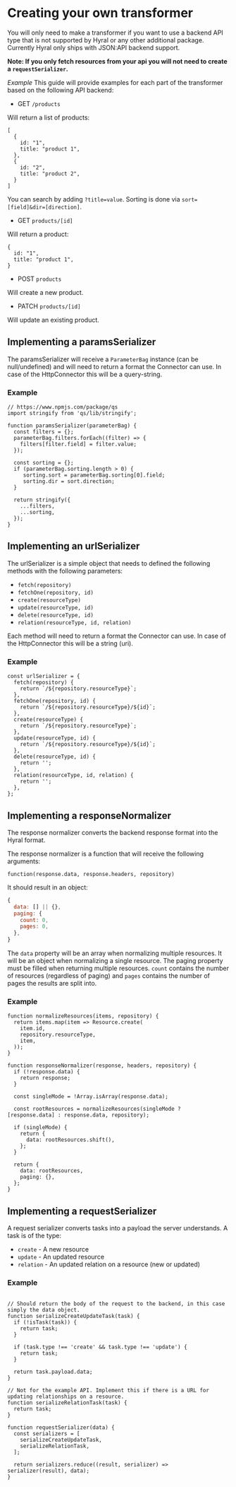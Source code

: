 # Creating your own transformer
You will only need to make a transformer if you want to use a backend API type that is not supported by Hyral or 
any other additional package. Currently Hyral only ships with JSON:API backend support.

**Note: If you only fetch resources from your api you will not need to create a `requestSerializer`.**

*Example*
This guide will provide examples for each part of the transformer based on the following API backend:

* GET `/products`

Will return a list of products:
```
[
  {
    id: "1",
    title: "product 1",
  },
  {
    id: "2",
    title: "product 2",
  }
]
```

You can search by adding `?title=value`.
Sorting is done via `sort=[field]&dir=[direction]`.

* GET `products/[id]`

Will return a product:
```
{
  id: "1",
  title: "product 1",
}
```

* POST `products`

Will create a new product.

* PATCH `products/[id]`

Will update an existing product.

## Implementing a paramsSerializer
The paramsSerializer will receive a `ParameterBag` instance (can be null/undefined) and will need to return a format
the Connector can use. In case of the HttpConnector this will be a query-string.

### Example
```
// https://www.npmjs.com/package/qs
import stringify from 'qs/lib/stringify';

function paramsSerializer(parameterBag) {
  const filters = {};
  parameterBag.filters.forEach((filter) => {
    filters[filter.field] = filter.value;
  });

  const sorting = {};
  if (parameterBag.sorting.length > 0) {
     sorting.sort = parameterBag.sorting[0].field;
     sorting.dir = sort.direction;
  }

  return stringify({
    ...filters,
    ...sorting,
  });
}
```

## Implementing an urlSerializer
The urlSerializer is a simple object that needs to defined the following methods with the following parameters: 

* `fetch(repository)`
* `fetchOne(repository, id)`
* `create(resourceType)`
* `update(resourceType, id)`
* `delete(resourceType, id)`
* `relation(resourceType, id, relation)`

Each method will need to return a format the Connector can use. In case of the HttpConnector this will be a 
string (uri).

### Example
```
const urlSerializer = {
  fetch(repository) {
    return `/${repository.resourceType}`;
  },
  fetchOne(repository, id) {
    return `/${repository.resourceType}/${id}`;
  },
  create(resourceType) {
    return `/${repository.resourceType}`;                      
  },
  update(resourceType, id) {
    return `/${repository.resourceType}/${id}`;                          
  },
  delete(resourceType, id) {
    return '';
  },
  relation(resourceType, id, relation) {
    return '';
  },
};
```

## Implementing a responseNormalizer
The response normalizer converts the backend response format into the Hyral format.

The response normalizer is a function that will receive the following arguments:
```
function(response.data, response.headers, repository)
```

It should result in an object:

```javascript
{
  data: [] || {},
  paging: {
    count: 0,
    pages: 0,
  },
}
```

The `data` property will be an array when normalizing multiple resources. It will be an object when normalizing a
single resource.
The paging property must be filled when returning multiple resources. `count` contains the number of resources (regardless
of paging) and `pages` contains the number of pages the results are split into.

### Example
```
function normalizeResources(items, repository) {
  return items.map(item => Resource.create(
    item.id,
    repository.resourceType,
    item,
  ));
}

function responseNormalizer(response, headers, repository) {
  if (!response.data) {
    return response;
  }

  const singleMode = !Array.isArray(response.data);

  const rootResources = normalizeResources(singleMode ? [response.data] : response.data, repository);

  if (singleMode) {
    return {
      data: rootResources.shift(),
    };
  }

  return {
    data: rootResources,
    paging: {},
  };
}
```

## Implementing a requestSerializer
A request serializer converts tasks into a payload the server understands. A task is of the type:

* `create` - A new resource
* `update` - An updated resource
* `relation` - An updated relation on a resource (new or updated)


### Example
```

// Should return the body of the request to the backend, in this case simply the data object. 
function serializeCreateUpdateTask(task) {
  if (!isTask(task)) {
    return task;
  }

  if (task.type !== 'create' && task.type !== 'update') {
    return task;
  }

  return task.payload.data;
}

// Not for the example API. Implement this if there is a URL for updating relationships on a resource.
function serializeRelationTask(task) {
  return task;
}

function requestSerializer(data) {
  const serializers = [
    serializeCreateUpdateTask,
    serializeRelationTask,
  ];

  return serializers.reduce((result, serializer) => serializer(result), data);
}
```
